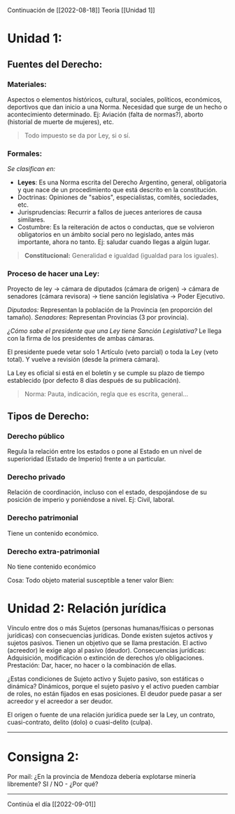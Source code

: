 Continuación de [[2022-08-18]]
Teoría [[Unidad 1]]
# Unidad 1:
## Fuentes del Derecho:
### Materiales:
Aspectos o elementos históricos, cultural, sociales, políticos, económicos, deportivos que dan inicio a una Norma.
Necesidad que surge de un hecho o acontecimiento determinado.
Ej: Aviación (falta de normas?), aborto (historial de muerte de mujeres), etc.

> Todo impuesto se da por Ley, si o sí.

### Formales:
_Se clasifican en:_
- **Leyes**: Es una Norma escrita del Derecho Argentino, general, obligatoria y que nace de un procedimiento que está descrito en la constitución.
- Doctrinas: Opiniones de "sabios", especialistas, comités, sociedades, etc.
- Jurisprudencias: Recurrir a fallos de jueces anteriores de causa similares.
- Costumbre: Es la reiteración de actos o conductas, que se volvieron obligatorios en un ámbito social pero no legislado, antes más importante, ahora no tanto. Ej: saludar cuando llegas a algún lugar.

> **Constitucional:** Generalidad e igualdad (igualdad para los iguales).


### Proceso de hacer una Ley:
Proyecto de ley -> cámara de diputados (cámara de origen) -> cámara de senadores (cámara revisora) -> tiene sanción legislativa -> Poder Ejecutivo.

_Diputados:_ Representan la población de la Provincia (en proporción del tamaño).
_Senadores:_ Representan Provincias (3 por provincia).

_¿Cómo sabe el presidente que una Ley tiene Sanción Legislativa?_ Le llega con la firma de los presidentes de ambas cámaras.

El presidente puede vetar solo 1 Artículo (veto parcial) o toda la Ley (veto total). Y vuelve a revisión (desde la primera cámara).

La Ley es oficial si está en el boletín y se cumple su plazo de tiempo establecido (por defecto 8 días después de su publicación).

>  Norma: Pauta, indicación, regla que es escrita, general...


## Tipos de Derecho:
### Derecho público
Regula la relación entre los estados o pone al Estado en un nivel de superioridad (Estado de Imperio) frente a un particular.

### Derecho privado
Relación de coordinación, incluso con el estado, despojándose de su posición de imperio y poniéndose a nivel. 
Ej: Civil, laboral.

### Derecho patrimonial
Tiene un contenido económico.

### Derecho extra-patrimonial
No tiene contenido económico

Cosa: Todo objeto material susceptible a tener valor
Bien: 

# Unidad 2: Relación jurídica
Vínculo entre dos o más Sujetos (personas humanas/físicas o personas jurídicas) con consecuencias jurídicas. Donde existen sujetos activos y sujetos pasivos. Tienen un objetivo que se llama prestación.
El activo (acreedor) le exige algo al pasivo (deudor).
Consecuencias jurídicas: Adquisición, modificación o extinción de derechos y/o obligaciones.
Prestación: Dar, hacer, no hacer o la combinación de ellas.

¿Estas condiciones de Sujeto activo y Sujeto pasivo, son estáticas o dinámica? Dinámicos, porque el sujeto pasivo y el activo pueden cambiar de roles, no están fijados en esas posiciones. El deudor puede pasar a ser acreedor y el acreedor a ser deudor.

El origen o fuente de una relación jurídica puede ser la Ley, un contrato, cuasi-contrato, delito (dolo) o cuasi-delito (culpa).

---
# Consigna 2:
Por mail: ¿En la provincia de Mendoza debería explotarse minería libremente? SI / NO - ¿Por qué?

---

Continúa el día [[2022-09-01]]
